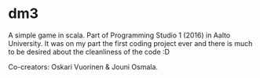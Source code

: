 # dm3
A simple game in scala. Part of Programming Studio 1 (2016) in Aalto University. 
It was on my part the first coding project ever and there is much to be desired about the cleanliness of the code :D

Co-creators: Oskari Vuorinen & Jouni Osmala.

